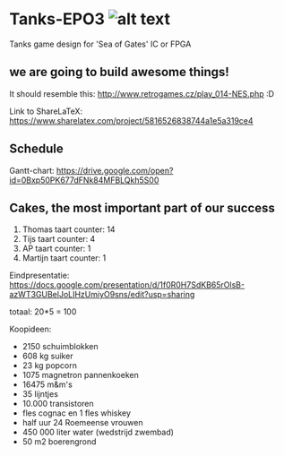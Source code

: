 # Tanks-EPO3  ![alt text](https://i.imgur.com/sVStzCI.png)
Tanks game design for 'Sea of Gates' IC or FPGA

## we are going to build awesome things!
It should resemble this: http://www.retrogames.cz/play_014-NES.php :D

Link to ShareLaTeX: https://www.sharelatex.com/project/5816526838744a1e5a319ce4

## Schedule
Gantt-chart: https://drive.google.com/open?id=0Bxp50PK677dFNk84MFBLQkh5S00

## Cakes, the most important part of our success
1. Thomas taart counter: 14
2. Tijs taart counter: 4
3. AP taart counter: 1
4. Martijn taart counter: 1

Eindpresentatie: https://docs.google.com/presentation/d/1f0R0H7SdKB65rOlsB-azWT3GUBelJoLIHzUmiyO9sns/edit?usp=sharing

totaal: 20*5 = 100

Koopideen:
- 2150 schuimblokken
- 608 kg suiker
- 23 kg popcorn
- 1075 magnetron pannenkoeken
- 16475 m&m's
- 35 lijntjes
- 10.000 transistoren
- fles cognac en 1 fles whiskey
- half uur 24 Roemeense vrouwen
- 450 000 liter water (wedstrijd zwembad)
- 50 m2 boerengrond
